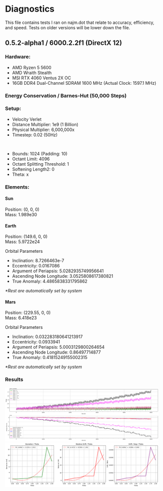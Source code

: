 # Diagnostics
This file contains tests I ran on najm.dot that relate to accuracy, efficiency, and speed.
Tests on older versions will be lower down the file.

## 0.5.2-alpha1 / 6000.2.2f1 (DirectX 12)
### Hardware:  
- AMD Ryzen 5 5600  
- AMD Wraith Stealth  
- MSI RTX 4060 Ventus 2X OC  
- 16GB DDR4 Dual-Channel SDRAM 1600 MHz (Actual Clock: 1597.1 MHz)  

### Energy Conservation / Barnes-Hut (50,000 Steps)
### Setup:
- Velocity Verlet  
- Distance Multiplier: 1e9 (1 Billion)  
- Physical Multiplier: 6,000,000x  
- Timestep: 0.02 (50Hz) 
<br>

- Bounds: 1024 (Padding: 10)
- Octant Limit: 4096
- Octant Splitting Threshold: 1
- Softening Length2: 0
- Theta: x

### Elements:
#### Sun
Position: (0, 0, 0)  
Mass: 1.989e30

#### Earth
Position: (149.6, 0, 0)  
Mass: 5.9722e24

Orbital Parameters  
- Inclination: 8.7266463e-7  
- Eccentricity: 0.0167086  
- Argument of Periapsis: 5.0282935749956641  
- Ascending Node Longitude: 3.0525808617380821
- True Anomaly: 4.4865838331795862

_*Rest are automatically set by system_

#### Mars
Position: (229.55, 0, 0)  
Mass: 6.418e23  

Orbital Parameters
- Inclination: 0.032283180641213917
- Eccentricity: 0.0933941
- Argument of Periapsis: 5.0003129800264654
- Ascending Node Longitude: 0.86497714877
- True Anomaly: 0.41815249155002315

_*Rest are automatically set by system_

### Results

![](https://github.com/ykaylani/najm.dot/blob/main/diagdata/VVerlet.3Body/analysis/output.png)
![](https://github.com/ykaylani/najm.dot/blob/main/diagdata/VVerlet.3Body/analysis/output2.png)
